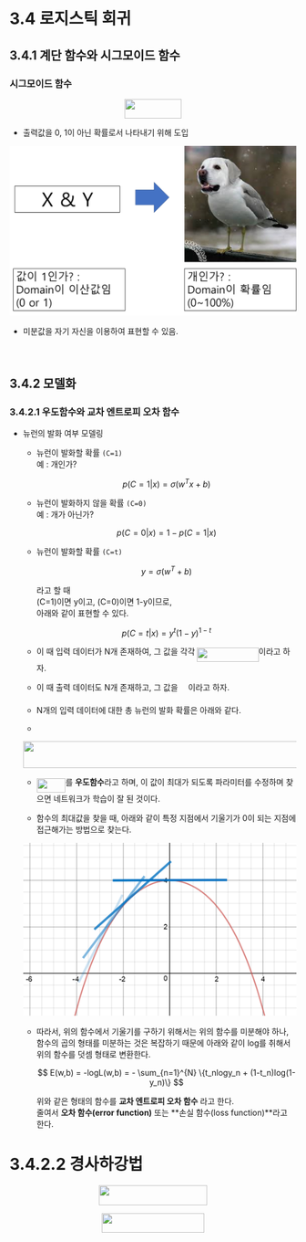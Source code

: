 # 3.4 로지스틱 회귀
## 3.4.1 계단 함수와 시그모이드 함수

### 시그모이드 함수
<p align="center"><img src="/logistic_regression/tex/f0f64fa9393c8286f37f76c00f2befca.svg?invert_in_darkmode&sanitize=true" align=middle width=100.29432105pt height=34.3600389pt/></p>

- 출력값을 0, 1이 아닌 확률로서 나타내기 위해 도입

![3.4.1](image/1.png)

- 미분값을 자기 자신을 이용하여 표현할 수 있음.
  
  <p align="center"><img src="/logistic_regression/tex/e4b0596e32cf11b32ca658ce0e45a8ee.svg?invert_in_darkmode&sanitize=true" align=middle width=164.1152502pt height=17.2895712pt/></p>

## 3.4.2 모델화

### 3.4.2.1 우도함수와 교차 엔트로피 오차 함수

- 뉴런의 발화 여부 모델링
  - 뉴런이 발화할 확률 `(C=1)`  
  예 : 개인가?

    $$ p(C=1|x) = \sigma(w^Tx+b) $$

  - 뉴런이 발화하지 않을 확률 `(C=0)`  
  예 : 개가 아닌가?

     $$ p(C=0|x) = 1 - p(C=1|x) $$

  - 뉴런이 발화할 확률 `(C=t)`
  
      $$ y = \sigma(w^T+b) $$

      라고 할 때  
      (C=1)이면 y이고, (C=0)이면 1-y이므로,  
      아래와 같이 표현할 수 있다.

      $$p(C=t|x) = y^t(1-y)^{1-t} $$

  - 이 때 입력 데이터가 N개 존재하여, 그 값을 각각 <img src="/logistic_regression/tex/001fd25c5a52c6b4d381f8c071581bd5.svg?invert_in_darkmode&sanitize=true" align=middle width=108.04967414999999pt height=24.65753399999998pt/>이라고 하자.
  - 이 때 출력 데이터도 N개 존재하고, 그 값을 <img src="/logistic_regression/tex/27413cd33c6f718117d8fb364284f787.svg?invert_in_darkmode&sanitize=true" align=middle width=14.06212004999999pt height=20.221802699999984pt/>이라고 하자.
  - N개의 입력 데이터에 대한 총 뉴런의 발화 확률은 아래와 같다.
  - 
  <p align="center"><img src="/logistic_regression/tex/fb87de8819758e1449cba05b722d31ee.svg?invert_in_darkmode&sanitize=true" align=middle width=511.09985520000004pt height=47.60747145pt/></p>

  - <img src="/logistic_regression/tex/e1693a187c655c73bb3552cfc9eb647b.svg?invert_in_darkmode&sanitize=true" align=middle width=50.54420084999999pt height=24.65753399999998pt/>를 **우도함수**라고 하며, 이 값이 최대가 되도록 파라미터를 수정하며 찾으면 네트워크가 학습이 잘 된 것이다.
 
  - 함수의 최대값을 찾을 때, 아래와 같이 특정 지점에서 기울기가 0이 되는 지점에 접근해가는 방법으로 찾는다.
   
  ![2](image/2.png)

  - 따라서, 위의 함수에서 기울기를 구하기 위해서는 위의 함수를 미분해야 하나, 함수의 곱의 형태를 미분하는 것은 복잡하기 때문에 아래와 같이 log를 취해서 위의 함수를 덧셈 형태로 변환한다.

    $$ E(w,b) = -logL(w,b) = - \sum_{n=1}^{N} \{t_nlogy_n + (1-t_n)log(1-y_n)\} $$

    위와 같은 형태의 함수를 **교차 엔트로피 오차 함수** 라고 한다.  
    줄여서 **오차 함수(error function)** 또는 **손실 함수(loss function)**라고 한다.

# 3.4.2.2 경사하강법

<p align="center"><img src="/logistic_regression/tex/567cb0a3f8517ee1dd338bb87c787d15.svg?invert_in_darkmode&sanitize=true" align=middle width=190.8901005pt height=34.7253258pt/></p>
<p align="center"><img src="/logistic_regression/tex/651baaae2a01b0d0d6a333954300908e.svg?invert_in_darkmode&sanitize=true" align=middle width=180.57800145pt height=34.7253258pt/></p>